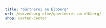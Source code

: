 ```yaml
---
title: "Gärtnerei am Elbberg"
url: /boizenburg-elbe/gaertnerei-am-elbberg/
shop: Garten-Center
---
```

